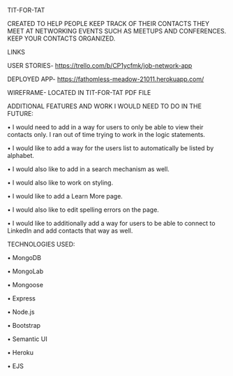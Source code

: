 TIT-FOR-TAT

CREATED TO HELP PEOPLE KEEP TRACK OF THEIR CONTACTS THEY MEET AT NETWORKING EVENTS SUCH AS MEETUPS AND CONFERENCES. KEEP YOUR CONTACTS ORGANIZED. 

LINKS

USER STORIES- https://trello.com/b/CP1ycfmk/job-network-app

DEPLOYED APP- https://fathomless-meadow-21011.herokuapp.com/

WIREFRAME- LOCATED IN TIT-FOR-TAT PDF FILE

ADDITIONAL FEATURES AND WORK I WOULD NEED TO DO IN THE FUTURE:

•	I would need to add in a way for users to only be able to view their contacts only. I ran out of time trying to work in the logic statements.

•	I would like to add a way for the users list to automatically be listed by alphabet.

•	I would also like to add in a search mechanism as well. 

•	I would also like to work on styling.

•	I would like to add a Learn More page.

•	I would also like to edit spelling errors on the page.

•	I would like to additionally add a way for users to be able to connect to LinkedIn and add contacts that way as well.

TECHNOLOGIES USED:

•	MongoDB

•	MongoLab

•	Mongoose

•	Express

•	Node.js

•	Bootstrap

•	Semantic UI

•	Heroku

•	EJS
